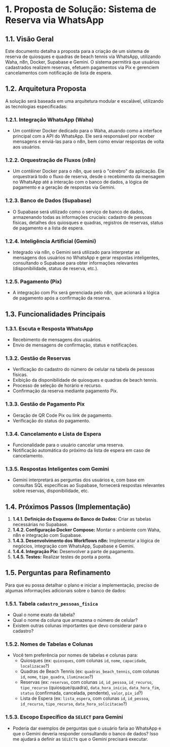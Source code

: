 # 1. Proposta de Solução: Sistema de Reserva via WhatsApp

## 1.1. Visão Geral
Este documento detalha a proposta para a criação de um sistema de reserva de quiosques e quadras de beach tennis via WhatsApp, utilizando Waha, n8n, Docker, Supabase e Gemini. O sistema permitirá que usuários cadastrados realizem reservas, efetuem pagamentos via Pix e gerenciem cancelamentos com notificação de lista de espera.

## 1.2. Arquitetura Proposta
A solução será baseada em uma arquitetura modular e escalável, utilizando as tecnologias especificadas:

### 1.2.1. Integração WhatsApp (Waha)
- Um contêiner Docker dedicado para o Waha, atuando como a interface principal com a API do WhatsApp. Ele será responsável por receber mensagens e enviá-las para o n8n, bem como enviar respostas de volta aos usuários.

### 1.2.2. Orquestração de Fluxos (n8n)
- Um contêiner Docker para o n8n, que será o "cérebro" da aplicação. Ele orquestrará todo o fluxo de reserva, desde o recebimento da mensagem no WhatsApp até a interação com o banco de dados, a lógica de pagamento e a geração de respostas via Gemini.

### 1.2.3. Banco de Dados (Supabase)
- O Supabase será utilizado como o serviço de banco de dados, armazenando todas as informações cruciais: cadastro de pessoas físicas, detalhes dos quiosques e quadras, registros de reservas, status de pagamento e a lista de espera.

### 1.2.4. Inteligência Artificial (Gemini)
- Integrado via n8n, o Gemini será utilizado para interpretar as mensagens dos usuários no WhatsApp e gerar respostas inteligentes, consultando o Supabase para obter informações relevantes (disponibilidade, status de reserva, etc.).

### 1.2.5. Pagamento (Pix)
- A integração com Pix será gerenciada pelo n8n, que acionará a lógica de pagamento após a confirmação da reserva.

## 1.3. Funcionalidades Principais

### 1.3.1. Escuta e Resposta WhatsApp
- Recebimento de mensagens dos usuários.
- Envio de mensagens de confirmação, status e notificações.

### 1.3.2. Gestão de Reservas
- Verificação do cadastro do número de celular na tabela de pessoas físicas.
- Exibição da disponibilidade de quiosques e quadras de beach tennis.
- Processo de seleção de horário e recurso.
- Confirmação da reserva mediante pagamento Pix.

### 1.3.3. Gestão de Pagamento Pix
- Geração de QR Code Pix ou link de pagamento.
- Verificação do status do pagamento.

### 1.3.4. Cancelamento e Lista de Espera
- Funcionalidade para o usuário cancelar uma reserva.
- Notificação automática do próximo da lista de espera em caso de cancelamento.

### 1.3.5. Respostas Inteligentes com Gemini
- Gemini interpretará as perguntas dos usuários e, com base em consultas SQL específicas ao Supabase, fornecerá respostas relevantes sobre reservas, disponibilidade, etc.

## 1.4. Próximos Passos (Implementação)

1.  **1.4.1. Definição do Esquema do Banco de Dados:** Criar as tabelas necessárias no Supabase.
2.  **1.4.2. Configuração Docker Compose:** Montar o ambiente com Waha, n8n e integração com Supabase.
3.  **1.4.3. Desenvolvimento dos Workflows n8n:** Implementar a lógica de negócios, integração com WhatsApp, Supabase e Gemini.
4.  **1.4.4. Integração Pix:** Desenvolver a parte de pagamento.
5.  **1.4.5. Testes:** Realizar testes de ponta a ponta.

## 1.5. Perguntas para Refinamento

Para que eu possa detalhar o plano e iniciar a implementação, preciso de algumas informações adicionais sobre o banco de dados:

### 1.5.1. Tabela `cadastro_pessoas_fisica`
- Qual o nome exato da tabela?
- Qual o nome da coluna que armazena o número de celular?
- Existem outras colunas importantes que devo considerar para o cadastro?

### 1.5.2. Nomes de Tabelas e Colunas
- Você tem preferência por nomes de tabelas e colunas para:
    - Quiosques (ex: `quiosques`, com colunas `id`, `nome`, `capacidade`, `localizacao`?)
    - Quadras de Beach Tennis (ex: `quadras_beach_tennis`, com colunas `id`, `nome`, `tipo_quadra`, `iluminacao`?)
    - Reservas (ex: `reservas`, com colunas `id`, `id_pessoa`, `id_recurso`, `tipo_recurso` (quiosque/quadra), `data_hora_inicio`, `data_hora_fim`, `status` (confirmada, cancelada, pendente), `valor`, `pix_id`?)
    - Lista de Espera (ex: `lista_espera`, com colunas `id`, `id_pessoa`, `id_recurso`, `tipo_recurso`, `data_hora_solicitacao`?)

### 1.5.3. Escopo Específico da `SELECT` para Gemini
- Poderia dar exemplos de perguntas que o usuário faria ao WhatsApp e que o Gemini deveria responder consultando o banco de dados? Isso me ajudará a definir as `SELECT`s que o Gemini precisará executar.